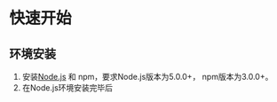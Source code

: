 # 快速开始

## 环境安装
1. 安装[Node.js](https://nodejs.org/) 和 npm，要求Node.js版本为5.0.0+， npm版本为3.0.0+。
2. 在Node.js环境安装完毕后